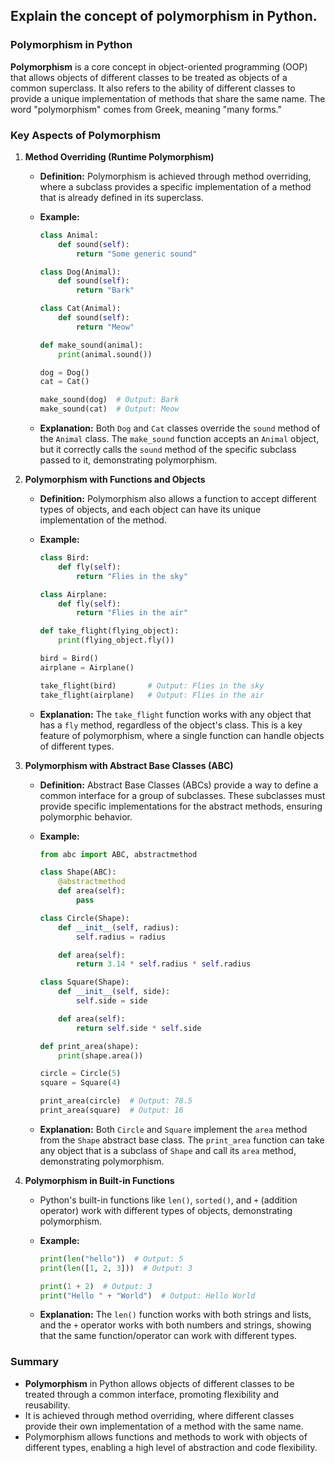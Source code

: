 ## Explain the concept of polymorphism in Python.


### Polymorphism in Python

**Polymorphism** is a core concept in object-oriented programming (OOP) that allows objects of different classes to be treated as objects of a common superclass. It also refers to the ability of different classes to provide a unique implementation of methods that share the same name. The word "polymorphism" comes from Greek, meaning "many forms."

### Key Aspects of Polymorphism

1. **Method Overriding (Runtime Polymorphism)**
   - **Definition:** Polymorphism is achieved through method overriding, where a subclass provides a specific implementation of a method that is already defined in its superclass.
   - **Example:**
     ```python
     class Animal:
         def sound(self):
             return "Some generic sound"

     class Dog(Animal):
         def sound(self):
             return "Bark"

     class Cat(Animal):
         def sound(self):
             return "Meow"

     def make_sound(animal):
         print(animal.sound())

     dog = Dog()
     cat = Cat()

     make_sound(dog)  # Output: Bark
     make_sound(cat)  # Output: Meow
     ```

   - **Explanation:** Both `Dog` and `Cat` classes override the `sound` method of the `Animal` class. The `make_sound` function accepts an `Animal` object, but it correctly calls the `sound` method of the specific subclass passed to it, demonstrating polymorphism.

2. **Polymorphism with Functions and Objects**
   - **Definition:** Polymorphism also allows a function to accept different types of objects, and each object can have its unique implementation of the method.
   - **Example:**
     ```python
     class Bird:
         def fly(self):
             return "Flies in the sky"

     class Airplane:
         def fly(self):
             return "Flies in the air"

     def take_flight(flying_object):
         print(flying_object.fly())

     bird = Bird()
     airplane = Airplane()

     take_flight(bird)       # Output: Flies in the sky
     take_flight(airplane)   # Output: Flies in the air
     ```

   - **Explanation:** The `take_flight` function works with any object that has a `fly` method, regardless of the object's class. This is a key feature of polymorphism, where a single function can handle objects of different types.

3. **Polymorphism with Abstract Base Classes (ABC)**
   - **Definition:** Abstract Base Classes (ABCs) provide a way to define a common interface for a group of subclasses. These subclasses must provide specific implementations for the abstract methods, ensuring polymorphic behavior.
   - **Example:**
     ```python
     from abc import ABC, abstractmethod

     class Shape(ABC):
         @abstractmethod
         def area(self):
             pass

     class Circle(Shape):
         def __init__(self, radius):
             self.radius = radius

         def area(self):
             return 3.14 * self.radius * self.radius

     class Square(Shape):
         def __init__(self, side):
             self.side = side

         def area(self):
             return self.side * self.side

     def print_area(shape):
         print(shape.area())

     circle = Circle(5)
     square = Square(4)

     print_area(circle)  # Output: 78.5
     print_area(square)  # Output: 16
     ```

   - **Explanation:** Both `Circle` and `Square` implement the `area` method from the `Shape` abstract base class. The `print_area` function can take any object that is a subclass of `Shape` and call its `area` method, demonstrating polymorphism.

4. **Polymorphism in Built-in Functions**
   - Python's built-in functions like `len()`, `sorted()`, and `+` (addition operator) work with different types of objects, demonstrating polymorphism.
   - **Example:**
     ```python
     print(len("hello"))  # Output: 5
     print(len([1, 2, 3]))  # Output: 3

     print(1 + 2)  # Output: 3
     print("Hello " + "World")  # Output: Hello World
     ```

   - **Explanation:** The `len()` function works with both strings and lists, and the `+` operator works with both numbers and strings, showing that the same function/operator can work with different types.

### Summary

- **Polymorphism** in Python allows objects of different classes to be treated through a common interface, promoting flexibility and reusability.
- It is achieved through method overriding, where different classes provide their own implementation of a method with the same name.
- Polymorphism allows functions and methods to work with objects of different types, enabling a high level of abstraction and code flexibility.